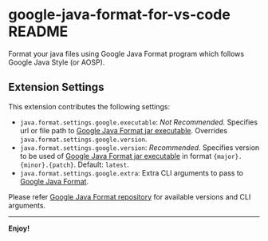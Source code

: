# google-java-format-for-vs-code README

Format your java files using Google Java Format program which follows Google Java Style (or AOSP).

## Extension Settings

This extension contributes the following settings:

* `java.format.settings.google.executable`: *Not Recommended.* Specifies url or file path to [Google Java Format jar executable](https://github.com/google/google-java-format/releases). Overrides `java.format.settings.google.version`.
* `java.format.settings.google.version`: *Recommended.* Specifies version to be used of [Google Java Format jar executable](https://github.com/google/google-java-format/releases) in format `{major}.{minor}.{patch}`. Default: `latest`.
* `java.format.settings.google.extra`: Extra CLI arguments to pass to [Google Java Format](https://github.com/google/google-java-format).

Please refer [Google Java Format repository](https://github.com/google/google-java-format) for available versions and CLI arguments.

---
**Enjoy!**
